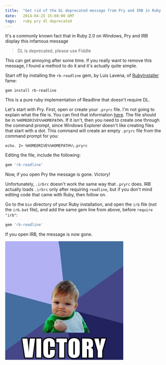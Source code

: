 ```yaml
---
title:  "Get rid of the DL deprecated message from Pry and IRB in Ruby 2.0 on Windows"
date:   2014-04-25 15:08:00 GMT
tags:   ruby pry dl deprecated
---
```

It's a commonly known fact that in Ruby 2.0 on Windows, Pry and IRB display this infamous message 

> DL is deprecated, please use Fiddle

This can get annoying after some time. If you really want to remove this message, I found a method to do it and it's actually quite simple.

Start off by installing the `rb-readline` gem, by Luis Lavena, of [RubyInstaller](http://rubyinstaller.org) fame:

```
gem install rb-readline
```

This is a pure ruby implementation of Readline that doesn't require DL.

Let's start with Pry. First, open or create your `.pryrc` file. I'm not going to explain what the file is. You can find that information [here](https://github.com/pry/pry/wiki/Pry-rc). The file should be in `%HOMEDRIVE%%HOMEPATH%`. If it isn't, then you need to create one through the command prompt, since Windows Explorer doesn't like creating files that start with a dot. This command will create an empty `.pryrc` file from the command prompt for you:

```
echo. 2> %HOMEDRIVE%%HOMEPATH%\.pryrc
```

Editing the file, include the following:

```ruby
gem 'rb-readline'
```

Now, if you open Pry the message is gone. Victory!

Unfortunately, `.irbrc` doesn't work the same way that `.pryrc` does. IRB actually loads `.irbrc` only after requiring `readline`, but if you don't mind editing code that came with Ruby, then follow on.

Go to the `bin` directory of your Ruby installation, and open the `irb` file (not the `irb.bat` file), and add the same gem line from above, before `require "irb"`:

```ruby
gem 'rb-readline'
```

If you open IRB, the message is now gone.

![victory baby](/assets/images/victory_baby.png)
